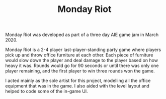 ﻿---
layout: project
title: Monday Riot
year: 2020
genre: Action/Party
roles: Design, Art, Programming
featureimage: /assets/images/mondayriot.jpg
downloadlinks:
team:
  - Lachlan Wernert
  - Marcus Steele
  - Johnny Kwong
---

Monday Riot was developed as part of a three day AIE game jam in March 2020.

Monday Riot is a 2-4 player last-player-standing party game where players pick up and throw office furniture at each other. Each piece of furniture would slow down the player and deal damage to the player based on how heavy it was. Rounds would go for 90 seconds or until there was only one player remaining, and the first player to win three rounds won the game.

I acted mainly as the sole artist for this project, modelling all the office equipment that was in the game. I also aided with the level layout and helped to code some of the in-game UI.
